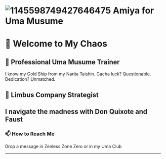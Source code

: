 # ![1145598749427646475](https://github.com/KurtVelasco/ArknightPTS/assets/124945749/ab42262f-26a1-453b-9cdb-b06de373acb8) Amiya for Uma Musume


# 👋 Welcome to My Chaos


## 🐴 Professional Uma Musume Trainer
I know my Gold Ship from my Narita Taishin. Gacha luck? Questionable. Dedication? Unmatched.

## 🧠 Limbus Company Strategist
I navigate the madness with Don Quixote and Faust
---
### 📫 How to Reach Me
Drop a message in Zenless Zone Zero or in my Uma Club

---





